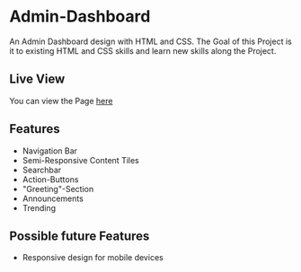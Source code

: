 # Admin-Dashboard
An Admin Dashboard design with HTML and CSS. The Goal of this Project is it to existing HTML and CSS skills and learn new skills along the Project.

## Live View

You can view the Page [here](https://imbajanox.github.io/Admin-Dashboard/)

## Features

- Navigation Bar
- Semi-Responsive Content Tiles
- Searchbar 
- Action-Buttons
- "Greeting"-Section
- Announcements
- Trending

## Possible future Features

- Responsive design for mobile devices


